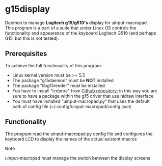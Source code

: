 # g15display
Daemon to manage **Logitech g15/g510's** display for uinput-macropad.  
This program is a part of a suite that under Linux OS controls the functionality and appearance of the keyboard Logitech G510 (and perhaps G15, but this is not tested).  
## Prerequisites
To achieve the full functionality of this program:
* Linux kernel version must be >= 5.5
* The package "g15daemon" must be **NOT** installed
* The package "libg15render" must be installed
* You have to install "lcdproc" from [Github repository](https://github.com/lcdproc/lcdproc); in this way you are sure to have a package within the g15 driver that use hidraw interface
* You must have installed "uinput-macropad.py" that uses the default path of config file (~/.config/uinput-macropad/config.json)
## Functionality
The program read the uinput-macropad.py config file and configures the keyboard LCD to display the names of the actual existent macros  
> [!NOTE]  
> uinput-macropad must manage the switch between the display screens